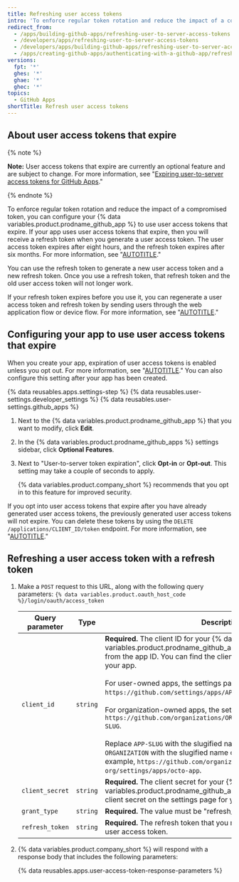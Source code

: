 ```yaml
---
title: Refreshing user access tokens
intro: 'To enforce regular token rotation and reduce the impact of a compromised token, you can configure your {% data variables.product.prodname_github_app %} to use user access tokens that expire.'
redirect_from:
  - /apps/building-github-apps/refreshing-user-to-server-access-tokens
  - /developers/apps/refreshing-user-to-server-access-tokens
  - /developers/apps/building-github-apps/refreshing-user-to-server-access-tokens
  - /apps/creating-github-apps/authenticating-with-a-github-app/refreshing-user-to-server-access-tokens
versions:
  fpt: '*'
  ghes: '*'
  ghae: '*'
  ghec: '*'
topics:
  - GitHub Apps
shortTitle: Refresh user access tokens
---
```

## About user access tokens that expire

{% note %}

**Note:** User access tokens that expire are currently an optional feature and are subject to change. For more information, see "[Expiring user-to-server access tokens for GitHub Apps](https://developer.github.com/changes/2020-04-30-expiring-user-to-server-access-tokens-for-github-apps)."

{% endnote %}

To enforce regular token rotation and reduce the impact of a compromised token, you can configure your {% data variables.product.prodname_github_app %} to use user access tokens that expire. If your app uses user access tokens that expire, then you will receive a refresh token when you generate a user access token. The user access token expires after eight hours, and the refresh token expires after six months. For more information, see "[AUTOTITLE](/apps/creating-github-apps/authenticating-with-a-github-app/generating-a-user-access-token-for-a-github-app)."

You can use the refresh token to generate a new user access token and a new refresh token. Once you use a refresh token, that refresh token and the old user access token will not longer work.

If your refresh token expires before you use it, you can regenerate a user access token and refresh token by sending users through the web application flow or device flow. For more information, see "[AUTOTITLE](/apps/creating-github-apps/authenticating-with-a-github-app/generating-a-user-access-token-for-a-github-app)."

## Configuring your app to use user access tokens that expire

When you create your app, expiration of user access tokens is enabled unless you opt out. For more information, see "[AUTOTITLE](/apps/creating-github-apps/creating-github-apps/creating-a-github-app)." You can also configure this setting after your app has been created.

{% data reusables.apps.settings-step %}
{% data reusables.user-settings.developer_settings %}
{% data reusables.user-settings.github_apps %}
1. Next to the {% data variables.product.prodname_github_app %} that you want to modify, click **Edit**.
1. In the {% data variables.product.prodname_github_apps %} settings sidebar, click **Optional Features**.
1. Next to "User-to-server token expiration", click **Opt-in** or **Opt-out**. This setting may take a couple of seconds to apply.

   {% data variables.product.company_short %} recommends that you opt in to this feature for improved security.

If you opt into user access tokens that expire after you have already generated user access tokens, the previously generated user access tokens will not expire. You can delete these tokens by using the `DELETE /applications/CLIENT_ID/token` endpoint. For more information, see "[AUTOTITLE](/rest/apps/oauth-applications#delete-an-app-token)."

## Refreshing a user access token with a refresh token

1. Make a `POST` request to this URL, along with the following query parameters: `{% data variables.product.oauth_host_code %}/login/oauth/access_token`

   Query parameter | Type | Description
   -----|------|------------
   `client_id` | `string` | **Required.** The client ID for your {% data variables.product.prodname_github_app %}. The client ID is different from the app ID. You can find the client ID on the settings page for your app.<br><br>For user-owned apps, the settings page is `https://github.com/settings/apps/APP-SLUG`.<br><br>For organization-owned apps, the settings page is `https://github.com/organizations/ORGANIZATION/settings/apps/APP-SLUG`.<br><br>Replace `APP-SLUG` with the slugified name of your app and `ORGANIZATION` with the slugified name of your organization. For example, `https://github.com/organizations/octo-org/settings/apps/octo-app`.
   `client_secret` | `string` | **Required.** The client secret for your {% data variables.product.prodname_github_app %}. You can generate a client secret on the settings page for your app.
   `grant_type` | `string` | **Required.** The value must be "refresh_token".
   `refresh_token` | `string` | **Required.** The refresh token that you received when you generated a user access token.

1. {% data variables.product.company_short %} will respond with a response body that includes the following parameters:

   {% data reusables.apps.user-access-token-response-parameters %}
